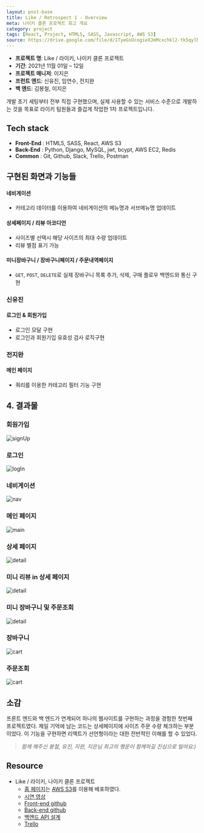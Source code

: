 ```yaml
---
layout: post-base
title: Like / Retrospect 1 - Overview
meta: 나이키 클론 프로젝트 회고 개요
category: project
tags: [React, Project, HTML5, SASS, Javascript, AWS S3]
source: https://drive.google.com/file/d/1TyeGsUcogieXJmMcxchkl2-tk5qylNw8/view?usp=sharing
---
```


- **프로젝트 명**: Like / 라이키, 나이키 클론 프로젝트
- **기간**: 2021년 11월 01일 – 12일
- **프로젝트 매니저**: 이지은
- **프런트 엔드**: 신유진, 임연수, 전지완
- **백 엔드**: 김봉철, 이지은

개발 초기 세팅부터 전부 직접 구현했으며, 실제 사용할 수 있는 서비스 수준으로 개발하는 것을 목표로 라이키 팀원들과 즐겁게 작업한 1차 프로젝트입니다.

## Tech stack

- **Front-End** : HTML5, SASS, React, AWS S3
- **Back-End** : Python, Django, MySQL, jwt, bcypt, AWS EC2, Redis
- **Common** : Git, Github, Slack, Trello, Postman

## 구현된 화면과 기능들

#### 네비게이션

- 카테고리 데이터를 이용하여 네비게이션의 메뉴명과 서브메뉴명 업데이트

#### 상세페이지 / 리뷰 아코디언

- 사이즈별 선택시 해당 사이즈의 최대 수량 업데이트
- 리뷰 별점 표기 가능

#### 미니장바구니 / 장바구니페이지 / 주문내역페이지

- `GET`, `POST`, `DELETE`로 실제 장바구니 목록 추가, 삭제, 구매 플로우 백엔드와 통신 구현

### 신유진

#### 로그인 & 회원가입

- 로그인 모달 구현
- 로그인과 회원기입 유효성 검사 로직구현

### 전지완

#### 메인 페이지

- 쿼리를 이용한 카테고리 필터 기능 구현

## 4. 결과물

### 회원가입

![signUp]({{site.baseurl}}/img/2021-11-14-Like/wecode_likeProject_withCopyright_1_signUp.gif)

### 로그인

![logIn]({{site.baseurl}}/img/2021-11-14-Like/wecode_likeProject_withCopyright_2.gif)

### 네비게이션

![nav]({{site.baseurl}}/img/2021-11-14-Like/wecode_likeProject_withCopyright_3.gif)

### 메인 페이지

![main]({{site.baseurl}}/img/2021-11-14-Like/wecode_likeProject_withCopyright_3_Main.gif)

### 상세 페이지

![detail]({{site.baseurl}}/img/2021-11-14-Like/wecode_likeProject_withCopyright_4.gif)

### 미니 리뷰 in 상세 페이지

![detail]({{site.baseurl}}/img/2021-11-14-Like/wecode_likeProject_withCopyright_5.gif)

### 미니 장바구니 및 주문조회

![detail]({{site.baseurl}}/img/2021-11-14-Like/wecode_likeProject_withCopyright_6.gif)

### 장바구니

![cart]({{site.baseurl}}/img/2021-11-14-Like/wecode_likeProject_withCopyright_7.gif)

### 주문조회

![cart]({{site.baseurl}}/img/2021-11-14-Like/wecode_likeProject_withCopyright_8.gif)

## 소감

프론트 엔드와 백 엔드가 연계되어 하나의 웹사이트를 구현하는 과정을 경험한 첫번째 프로젝트였다. 제일 기억에 남는 코드는 상세페이지에 사이즈 주문 수량 체크하는 부분이었다. 이 기능을 구현하면 리엑트가 선언형이라는 대한 전반적인 이해를 할 수 있었다.

>_함께 해주신 봉철, 유진, 지완, 지은님 최고의 행운이 함께하길 진심으로 빌어요:)_

## Resource

- Like / 라이키, 나이키 클론 프로젝트
  - [홈 페이지](http://wecode26likeproject.s3-website.ap-northeast-2.amazonaws.com/)는 [AWS S3](https://aws.amazon.com/?nc2=h_lg)를 이용해 배포하였다.
  - [시연 영상](https://drive.google.com/file/d/1QfJUuwgZz7eYWqR9iYJ71wAxjD2XTrBy/view?usp=sharing)
  - [Front-end github](https://github.com/wecode-bootcamp-korea/26-1st-LIKE-frontend.git)
  - [Back-end github](https://github.com/wecode-bootcamp-korea/26-1st-LIKE-backend.git)
  - [백엔드 API 설계](https://www.notion.so/LIKE-34de3722ecbe46eabcd5669789a499b1)
  - [Trello](https://trello.com/b/b9cKMX5x/like-%ED%8C%80)